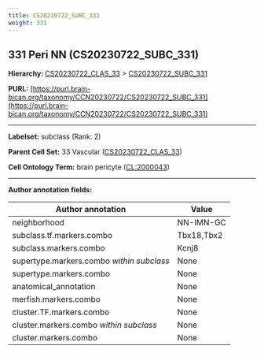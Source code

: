 ```yaml
---
title: CS20230722_SUBC_331
weight: 331
---
```

## 331 Peri NN (CS20230722_SUBC_331)
<b>Hierarchy: </b>
[CS20230722_CLAS_33](../CS20230722_CLAS_33) >
[CS20230722_SUBC_331](../CS20230722_SUBC_331)

**PURL:** [https://purl.brain-bican.org/taxonomy/CCN20230722/CS20230722_SUBC_331](https://purl.brain-bican.org/taxonomy/CCN20230722/CS20230722_SUBC_331)

---


**Labelset:** subclass (Rank: 2)

**Parent Cell Set:** 33 Vascular ([CS20230722_CLAS_33](../CS20230722_CLAS_33))



**Cell Ontology Term:**  brain pericyte ([CL:2000043](https://www.ebi.ac.uk/ols/ontologies/cl/terms?obo_id=CL:2000043)) 

[MARKER GENES.]: #


---

[TRANSFERRED ANNOTATIONS.]: #


[AUTHOR ANNOTATION FIELDS.]: #


**Author annotation fields:**

| Author annotation | Value |
|-------------------|-------|
|neighborhood|NN-IMN-GC|
|subclass.tf.markers.combo|Tbx18,Tbx2|
|subclass.markers.combo|Kcnj8|
|supertype.markers.combo _within subclass_|None|
|supertype.markers.combo|None|
|anatomical_annotation|None|
|merfish.markers.combo|None|
|cluster.TF.markers.combo|None|
|cluster.markers.combo _within subclass_|None|
|cluster.markers.combo|None|
